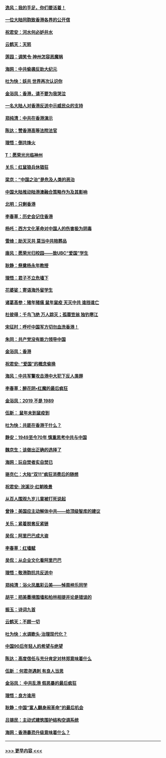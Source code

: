#### [逸风：我的手足，你们要活着！](../pages/nsc993/n11676352.md?t=11241401) 
#### [一位大陆同胞致香港各界的公开信](../pages/nsc993/n11675761.md?t=11241401) 
#### [祝君安：河水何必妒井水](../pages/nsc993/n11675746.md?t=11241401) 
#### [云鹤天：天怒](../pages/nsc993/n11675718.md?t=11241401) 
#### [莲园：调笑令‧神州怎容恶魔祸](../pages/nsc993/n11675648.md?t=11241401) 
#### [海网：中共偷袭反助大纪元](../pages/nsc993/n11673515.md?t=11241401) 
#### [吐为快：妖共 世界再次认识你](../pages/nsc993/n11673506.md?t=11241401) 
#### [金浴凤：香港，请不要为我哭泣](../pages/nsc993/n11673248.md?t=11241401) 
#### [一名大陆人对香港反送中示威民众的支持](../pages/nsc993/n11672615.md?t=11241401) 
#### [郑纯清：中共在香港演示](../pages/nsc993/n11670539.md?t=11241401) 
#### [陈达：赞香港高等法院法官](../pages/nsc993/n11669542.md?t=11241401) 
#### [理悟：倒共烽火](../pages/nsc993/n11668844.md?t=11241401) 
#### [T：愿荣光光临神州](../pages/nsc993/n11668421.md?t=11241401) 
#### [关乐：红鼠狼兵休猖狂](../pages/nsc993/n11668378.md?t=11241401) 
#### [梁京：“中国之治”是危及人类的恶治](../pages/nsc993/n11668328.md?t=11241401) 
#### [中国大陆推动陆港澳融合策略作为及其影响](../pages/nsc993/n11668157.md?t=11241401) 
#### [北明：只剩香港](../pages/nsc993/n11668002.md?t=11241401) 
#### [李春草：历史会记住香港](../pages/nsc993/n11667927.md?t=11241401) 
#### [杨吒：西方文化革命对中国人的伤害极为阴毒](../pages/nsc993/n11664521.md?t=11241401) 
#### [雪绮：助天灭共 莫当中共陪葬品](../pages/nsc993/n11662650.md?t=11241401) 
#### [唐风：愿荣光归校园——致UBC“爱国”学生](../pages/nsc993/n11662194.md?t=11241401) 
#### [耿静：祭奠杨永年教授](../pages/nsc993/n11662514.md?t=11241401) 
#### [理悟：君子不立危墙下](../pages/nsc993/n11662172.md?t=11241401) 
#### [花婆娑：寄语海外留学生](../pages/nsc993/n11662121.md?t=11241401) 
#### [诸葛高参：猪年猪瘟 鼠年鼠疫 天灭中共 谁挡谁亡](../pages/nsc993/n11661980.md?t=11241401) 
#### [杜彼得：千鸟飞绝 万人踪灭；孤蓑笠翁 独钓寒江](../pages/nsc993/n11661170.md?t=11241401) 
#### [宋征时：呼吁中国军方切勿血洗香港！](../pages/nsc993/n11415318.md?t=11241401) 
#### [朱同：共产党没有能力领导中国](../pages/nsc993/n11660421.md?t=11241401) 
#### [金浴凤：香港](../pages/nsc993/n11660419.md?t=11241401) 
#### [祝君安: “爱国”的概念偷换](../pages/nsc993/n11659706.md?t=11241401) 
#### [海风：中共军警攻击港中大犯下反人类罪](../pages/nsc993/n11659632.md?t=11241401) 
#### [李春草：醉花阴•红魔的最后疯狂](../pages/nsc993/n11659287.md?t=11241401) 
#### [金浴凤：2019 不是 1989](../pages/nsc993/n11657663.md?t=11241401) 
#### [伍新： 鼠年未到鼠疫到](../pages/nsc993/n11655098.md?t=11241401) 
#### [吐为快：共匪在香港干什么？](../pages/nsc993/n11654891.md?t=11241401) 
#### [静安：1949至今70年 慎重思考中共与中国](../pages/nsc993/n11651244.md?t=11241401) 
#### [魏京生：该做出正确的选择了](../pages/nsc993/n11653084.md?t=11241401) 
#### [海网：玩自焚者实自焚已](../pages/nsc993/n11652423.md?t=11241401) 
#### [骆克仁：大陆“双11”疯狂消费后的随想](../pages/nsc993/n11652305.md?t=11241401) 
#### [祝君安: 浣溪沙·红朝晚景](../pages/nsc993/n11652258.md?t=11241401) 
#### [从百人围观九岁儿童被打死说起](../pages/nsc993/n11651030.md?t=11241401) 
#### [曾铮：美国应主动解体中共——给顶级智库的建议](../pages/nsc993/n11649888.md?t=11241401) 
#### [关乐：紧着脱套反紧链](../pages/nsc993/n11649069.md?t=11241401) 
#### [吴侃：阿里巴巴成大盗](../pages/nsc993/n11645523.md?t=11241401) 
#### [李春草：红墙赋](../pages/nsc993/n11646389.md?t=11241401) 
#### [吴侃：从企业文化看阿里巴巴](../pages/nsc993/n11645476.md?t=11241401) 
#### [理悟：敬港胞抗共反送中](../pages/nsc993/n11645466.md?t=11241401) 
#### [郑纯清：浴火凤凰彩云美——悼周梓乐同学](../pages/nsc993/n11645155.md?t=11241401) 
#### [胡平：把美墨境围墙和柏林相提并论是错误的](../pages/nsc993/n11645134.md?t=11241401) 
#### [振玉：诗词九首](../pages/nsc993/n11644081.md?t=11241401) 
#### [云鹤天：不顾一切](../pages/nsc993/n11643508.md?t=11241401) 
#### [吐为快：水调歌头·治理现代化？](../pages/nsc993/n11643485.md?t=11241401) 
#### [中国90后年轻人的希望与绝望](../pages/nsc993/n11642317.md?t=11241401) 
#### [陈达：高度信任与充分肯定对林郑意味着什么](../pages/nsc993/n11641441.md?t=11241401) 
#### [伍新 ：何君尧遇刺 有良人当思](../pages/nsc993/n11641503.md?t=11241401) 
#### [金浴凤： 中共乱港  假恶暴的最后疯狂](../pages/nsc993/n11641495.md?t=11241401) 
#### [理悟：良方谁用](../pages/nsc993/n11641463.md?t=11241401) 
#### [耿静：中国“富人翻身闹革命”的最后机会](../pages/nsc993/n11640655.md?t=11241401) 
#### [吕锡民：主动式建筑围护结构空调系统](../pages/nsc993/n11640168.md?t=11241401) 
#### [海网：香港暴恐升级意味着什么？](../pages/nsc993/n11635904.md?t=11241401) 

----
#### [ >>> 更早内容 <<< ](../indexes/nsc993-earlier.md)
